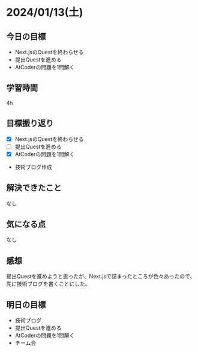 # 2024/01/13(土)

## 今日の目標
* Next.jsのQuestを終わらせる
* 提出Questを進める
* AtCoderの問題を1問解く

## 学習時間
4h

## 目標振り返り
* [x] Next.jsのQuestを終わらせる
* [ ] 提出Questを進める
* [x] AtCoderの問題を1問解く
* 技術ブログ作成

## 解決できたこと
なし

## 気になる点
なし

## 感想
提出Questを進めようと思ったが、Next.jsで詰まったところが色々あったので、先に技術ブログを書くことにした。

## 明日の目標
* 技術ブログ
* 提出Questを進める
* AtCoderの問題を1問解く
* チーム会